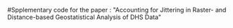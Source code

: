 #Spplementary code for the paper : "Accounting for Jittering in Raster- and Distance-based Geostatistical Analysis of DHS Data"
